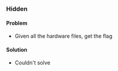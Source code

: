 ### Hidden

#### Problem

- Given all the hardware files, get the flag

#### Solution

- Couldn't solve
